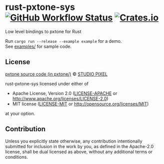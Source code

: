 <h1>rust-pxtone-sys<br>
  <a href="https://github.com/PieKing1215/rust-pxtone-sys/actions/workflows/rust_build_test.yml"><img alt="GitHub Workflow Status" src="https://img.shields.io/github/workflow/status/PieKing1215/rust-pxtone-sys/Rust%20Build+Test"></a>
  <a href="https://crates.io/crates/pxtone-sys"><img alt="Crates.io" src="https://img.shields.io/crates/v/pxtone-sys"></a>
</h1>
Low level bindings to pxtone for Rust

Run `cargo run --release --example example` for a demo.<br>
See [examples/](examples/) for sample code.

## License

[pxtone source code (in pxtone/)](https://pxtone.org/developer/) © [STUDIO PIXEL](https://studiopixel.jp)

rust-pxtone-sys licensed under either of

 * Apache License, Version 2.0
   ([LICENSE-APACHE](LICENSE-APACHE) or http://www.apache.org/licenses/LICENSE-2.0)
 * MIT license
   ([LICENSE-MIT](LICENSE-MIT) or http://opensource.org/licenses/MIT)

at your option.

## Contribution

Unless you explicitly state otherwise, any contribution intentionally submitted
for inclusion in the work by you, as defined in the Apache-2.0 license, shall be
dual licensed as above, without any additional terms or conditions.
